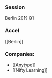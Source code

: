 
### Session
Berlin 2019 Q1

### Accel
[[Berlin]]

### Companies:
- [[Anytype]]
- [[Nifty Learning]]


